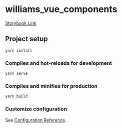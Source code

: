 # williams_vue_components

[Storybook Link](https://nullhart.github.io/Williams-Component-Library/index.html)



## Project setup
```
yarn install
```

### Compiles and hot-reloads for development
```
yarn serve
```

### Compiles and minifies for production
```
yarn build
```

### Customize configuration
See [Configuration Reference](https://cli.vuejs.org/config/).

